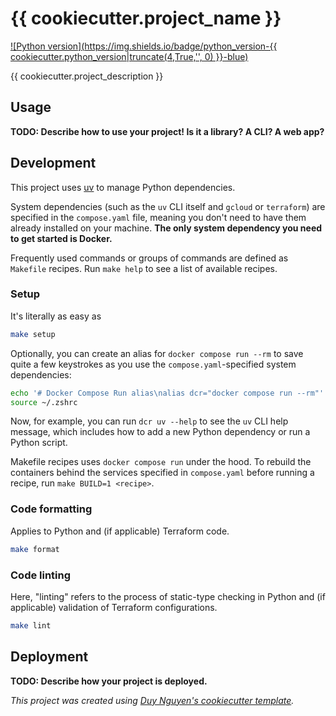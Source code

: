 # {{ cookiecutter.project_name }}

[![Python version](https://img.shields.io/badge/python_version-{{ cookiecutter.python_version|truncate(4,True,'', 0) }}-blue)](https://github.com/psf/black)

{{ cookiecutter.project_description }}

## Usage
**TODO: Describe how to use your project! Is it a library? A CLI? A web app?**

## Development
This project uses [uv](https://docs.astral.sh/uv/) to manage Python dependencies.

System dependencies (such as the `uv` CLI itself and `gcloud` or `terraform`) are specified in the `compose.yaml` file, meaning you don't need to have them already installed on your machine. **The only system dependency you need to get started is Docker.**

Frequently used commands or groups of commands are defined as `Makefile` recipes. Run `make help` to see a list of available recipes.

### Setup
It's literally as easy as
```zsh
make setup
```

Optionally, you can create an alias for `docker compose run --rm` to save quite a few keystrokes as you use the `compose.yaml`-specified system dependencies:
```zsh
echo '# Docker Compose Run alias\nalias dcr="docker compose run --rm"' >> ~/.zshrc
source ~/.zshrc
```

Now, for example, you can run `dcr uv --help` to see the `uv` CLI help message, which includes how to add a new Python dependency or run a Python script. 

Makefile recipes uses `docker compose run` under the hood. To rebuild the containers behind the services specified in `compose.yaml` before running a recipe, run `make BUILD=1 <recipe>`.

### Code formatting
Applies to Python and (if applicable) Terraform code.
```zsh
make format
```

### Code linting
Here, "linting" refers to the process of static-type checking in Python and (if applicable) validation of Terraform configurations.
```zsh
make lint
```

## Deployment
**TODO: Describe how your project is deployed.**

_This project was created using [Duy Nguyen's cookiecutter template](https://github.com/duynguyen158/cookiecutter-python)._